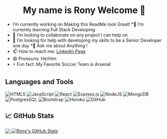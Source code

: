 ##
<h1 align="center">My name is Rony Welcome 👋</h1>


* I’m currently working on Making this ReadMe look Great!
*🌱 I’m currently learning Full Stack Developing
* 👯 I’m looking to collaborate on any project I can help on
* 🤔 I’m looking for help with developing my skills to be a Senior Developer one day
*💬 Ask me about Anything !
* 📫 How to reach me: [Linkedin Page](https://www.linkedin.com/in/rony-hernandez-967271139/)
* 😄 Pronouns: He/Him
* ⚡ Fun fact: My Favorite Soccer Team is Arsenal

## Languages and Tools

![HTML5](https://img.shields.io/badge/html5-%23E34F26.svg?style=for-the-badge&logo=html5&logoColor=white)
![JavaScript](https://img.shields.io/badge/JavaScript-F7DF1E?style=for-the-badge&logo=javascript&logoColor=black)
![React](https://img.shields.io/badge/react-%2320232a.svg?style=for-the-badge&logo=react&logoColor=%2361DAFB)
![Express.js](https://img.shields.io/badge/express.js-%23404d59.svg?style=for-the-badge&logo=express&logoColor=%2361DAFB)
![NodeJS](https://img.shields.io/badge/node.js-6DA55F?style=for-the-badge&logo=node.js&logoColor=white)
![MongoDB](https://img.shields.io/badge/MongoDB-%234ea94b.svg?style=for-the-badge&logo=mongodb&logoColor=white)
![PostgresSQL](https://img.shields.io/badge/PostgreSQL-316192?style=for-the-badge&logo=postgresql&logoColor=white)
![Bootstrap](https://img.shields.io/badge/Bootstrap-563D7C?style=for-the-badge&logo=bootstrap&logoColor=white)
![Heroku](https://img.shields.io/badge/heroku-%23430098.svg?style=for-the-badge&logo=heroku&logoColor=white)
![GitHub](https://img.shields.io/badge/github-%23121011.svg?style=for-the-badge&logo=github&logoColor=white)

## &#x1f4c8; GitHub Stats

<a href="https://github.com/RonyHernandez2000/RonyHernandez2000">
  <img align="center" src="https://github-readme-stats.vercel.app/api/top-langs/?username=RonyHernandez2000&hide=java,html,tex&title_color=ffffff&text_color=c9cacc&icon_color=2bbc8a&bg_color=1d1f21&langs_count=3" />
</a>
<a href="https://github.com/RonyHernandez2000/RonyHernandez2000">
  <img align="center" src="https://github-readme-stats.vercel.app/api?username=RonyHernandez2000&show_icons=true&line_height=27&count_private=true&title_color=ffffff&text_color=c9cacc&icon_color=2bbc8a&bg_color=1d1f21" alt="Rony's GitHub Stats" />
</a>
